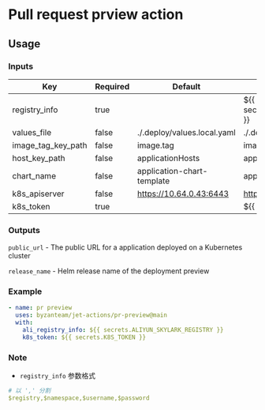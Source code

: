 # Pull request prview action

## Usage
### Inputs
| Key                 | Required| Default                     | Example                                                 |
| ------------------- | ------- | --------------------------- | ------------------------------------------------------- |
| registry_info   | true    |                             | ${{ secrets.ALIYUN_SKYLARK_REGISTRY }}                  |
| values_file         | false   | ./.deploy/values.local.yaml | ./.deploy/values.local.yaml                             |
| image_tag_key_path  | false   | image.tag                   | image.tag                                               |
| host_key_path       | false   | applicationHosts            | applicationHosts                                        |
| chart_name          | false   | application-chart-template  | application-chart-template                              |
| k8s_apiserver       | false   | https://10.64.0.43:6443     | https://10.64.0.43:6443                                 |
| k8s_token           | true    |                             | ${{ secrets.K8S_TOKEN }}                                |

### Outputs
`public_url` - The public URL for a application deployed on a Kubernetes cluster

`release_name` - Helm release name of the deployment preview

### Example
```yaml
- name: pr preview
  uses: byzanteam/jet-actions/pr-preview@main
  with:
    ali_registry_info: ${{ secrets.ALIYUN_SKYLARK_REGISTRY }}
    k8s_token: ${{ secrets.K8S_TOKEN }}
```

### Note

- `registry_info` 参数格式
```yaml
# 以 ',' 分割
$registry,$namespace,$username,$password
```
